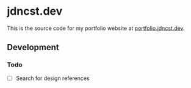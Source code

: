 # jdncst.dev

This is the source code for my portfolio website at [portfolio.jdncst.dev](https://portfolio.jdncst.dev).

## Development

### Todo

- [ ] Search for design references
